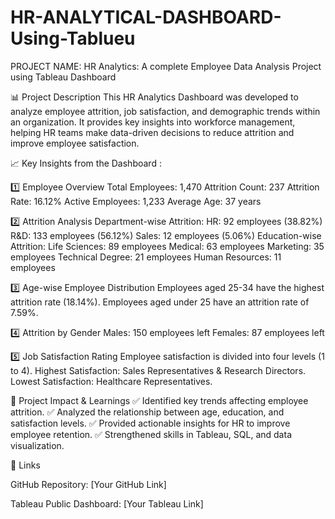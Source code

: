 # HR-ANALYTICAL-DASHBOARD-Using-Tablueu
PROJECT NAME:
HR Analytics: A complete Employee Data Analysis 
             Project using Tableau Dashboard

📊 Project Description
This HR Analytics Dashboard was developed to analyze employee attrition, job satisfaction, and demographic trends within an organization. It provides key insights into workforce management, helping HR teams make data-driven decisions to reduce attrition and improve employee satisfaction.

📈 Key Insights from the Dashboard :

1️⃣ Employee Overview
Total Employees: 1,470
Attrition Count: 237
Attrition Rate: 16.12%
Active Employees: 1,233
Average Age: 37 years

2️⃣ Attrition Analysis
Department-wise Attrition:
HR: 92 employees (38.82%)
R&D: 133 employees (56.12%)
Sales: 12 employees (5.06%)
Education-wise Attrition:
Life Sciences: 89 employees
Medical: 63 employees
Marketing: 35 employees
Technical Degree: 21 employees
Human Resources: 11 employees

3️⃣ Age-wise Employee Distribution
Employees aged 25-34 have the highest attrition rate (18.14%).
Employees aged under 25 have an attrition rate of 7.59%.

4️⃣ Attrition by Gender
Males: 150 employees left
Females: 87 employees left

5️⃣ Job Satisfaction Rating
Employee satisfaction is divided into four levels (1 to 4).
Highest Satisfaction: Sales Representatives & Research Directors.
Lowest Satisfaction: Healthcare Representatives.

📌 Project Impact & Learnings
✅ Identified key trends affecting employee attrition.
✅ Analyzed the relationship between age, education, and satisfaction levels.
✅ Provided actionable insights for HR to improve employee retention.
✅ Strengthened skills in Tableau, SQL, and data visualization.

🔗 Links 

GitHub Repository: [Your GitHub Link]

Tableau Public Dashboard: [Your Tableau Link]

